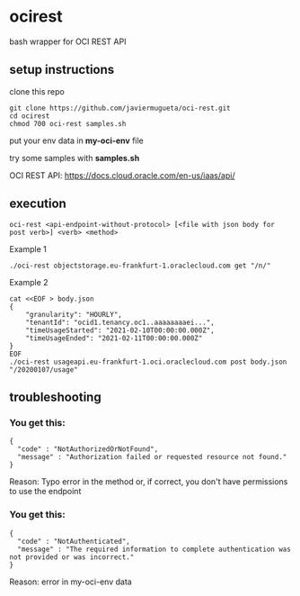 # ocirest
bash wrapper for OCI REST API
## setup instructions
clone this repo<p>
```
git clone https://github.com/javiermugueta/oci-rest.git
cd ocirest
chmod 700 oci-rest samples.sh
 ```
put your env data in <b>my-oci-env</b> file <p>
try some samples with <b>samples.sh</b><p>
OCI REST API: https://docs.cloud.oracle.com/en-us/iaas/api/<p>
## execution
```
oci-rest <api-endpoint-without-protocol> [<file with json body for post verb>] <verb> <method>
```
Example 1<p>
```
./oci-rest objectstorage.eu-frankfurt-1.oraclecloud.com get "/n/"
```
Example 2<p>
```
cat <<EOF > body.json
{
	"granularity": "HOURLY",
	"tenantId": "ocid1.tenancy.oc1..aaaaaaaaei...",
	"timeUsageStarted": "2021-02-10T00:00:00.000Z",
	"timeUsageEnded": "2021-02-11T00:00:00.000Z"
}
EOF
./oci-rest usageapi.eu-frankfurt-1.oci.oraclecloud.com post body.json "/20200107/usage"
```
## troubleshooting
### You get this:
```
{
  "code" : "NotAuthorizedOrNotFound",
  "message" : "Authorization failed or requested resource not found."
}
```
Reason: Typo error in the method or, if correct, you don't have permissions to use the endpoint
### You get this:
```
{
  "code" : "NotAuthenticated",
  "message" : "The required information to complete authentication was not provided or was incorrect."
}
```
Reason: error in my-oci-env data
